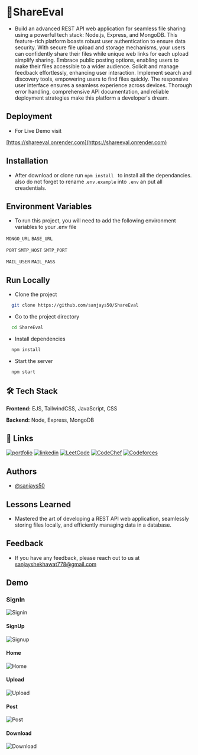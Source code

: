
# 🚀ShareEval

- Build an advanced REST API web application for seamless file sharing using a powerful tech stack: Node.js, Express, and MongoDB. This feature-rich platform boasts robust user authentication to ensure data security. With secure file upload and storage mechanisms, your users can confidently share their files while unique web links for each upload simplify sharing. Embrace public posting options, enabling users to make their files accessible to a wider audience. Solicit and manage feedback effortlessly, enhancing user interaction. Implement search and discovery tools, empowering users to find files quickly. The responsive user interface ensures a seamless experience across devices. Thorough error handling, comprehensive API documentation, and reliable deployment strategies make this platform a developer's dream.

## Deployment
- For Live Demo visit

[https://shareeval.onrender.com](https://shareeval.onrender.com)
## Installation

- After download or clone run ```npm install ```  to install all the dependancies. also do not forget to rename .``` env.example ``` into ``` .env ``` an put all creadentials.

    
## Environment Variables

- To run this project, you will need to add the following environment variables to your .env file

`MONGO_URL`
`BASE_URL`

`PORT`
`SMTP_HOST`
`SMTP_PORT`

`MAIL_USER`
`MAIL_PASS`


## Run Locally

- Clone the project

```bash
  git clone https://github.com/sanjays50/ShareEval
```

- Go to the project directory

```bash
  cd ShareEval
```

- Install dependencies

```bash
  npm install
```

- Start the server

```bash
  npm start
```


## 🛠 Tech Stack

**Frontend:** EJS, TailwindCSS, JavaScript, CSS

**Backend:** Node, Express, MongoDB



## 🔗 Links
[![portfolio](https://img.shields.io/badge/my_portfolio-000?style=for-the-badge&logo=ko-fi&logoColor=white)](https://sanjays50portfolio.netlify.app/)
[![linkedin](https://img.shields.io/badge/linkedin-0A66C2?style=for-the-badge&logo=linkedin&logoColor=white)](https://www.linkedin.com/in/sanjay-singh-shekhawat-7804411b5/)
[![LeetCode](https://img.shields.io/badge/LeetCode-000000?style=for-the-badge&logo=LeetCode&logoColor=#d16c06)](https://leetcode.com/sanjays50/)
[![CodeChef](https://img.shields.io/badge/CodeChef-%23964B00.svg?style=for-the-badge&logo=CodeChef&logoColor=white)](https://www.codechef.com/users/sanjays50)
[![Codeforces](https://img.shields.io/badge/Codeforces-445f9d?style=for-the-badge&logo=Codeforces&logoColor=white)](https://codeforces.com/profile/sanjays50)

## Authors

- [@sanjays50](https://github.com/sanjays50)


## Lessons Learned

- Mastered the art of developing a REST API web application, seamlessly storing files locally, and efficiently managing data in a database.


## Feedback

- If you have any feedback, please reach out to us at sanjayshekhawat778@gmail.com


## Demo
### SignIn
![Signin](https://github.com/sanjays50/ShareEval/assets/68994574/11d92612-83b4-4e24-a05a-6878876aad4e)
#### SignUp
![Signup](https://github.com/sanjays50/ShareEval/assets/68994574/513f6ccc-3790-4489-90e9-cf01989a8f15)
#### Home
![Home](https://github.com/sanjays50/ShareEval/assets/68994574/89e6a88d-4afb-4e34-8dc8-2ddfca732170)
#### Upload
![Upload](https://github.com/sanjays50/ShareEval/assets/68994574/1485e5fa-511b-4427-b133-c1a26a790087)
#### Post
![Post](https://github.com/sanjays50/ShareEval/assets/68994574/f5df2c63-dc96-4d47-af3a-b5b288d46e4b)
#### Download
![Download](https://github.com/sanjays50/ShareEval/assets/68994574/67f1608e-6d62-4224-90a0-c32132b2b6d0)


